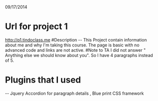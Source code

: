  09/17/2014

# Url for project 1
 http://p1.tindoclass.me
#Description
 -- This Project contain information about me and why I'm taking this course. The page is basic with no advanced code and links are not active.
#Note to TA
 I did not answer " Anything else we should know about you". So I have 4 paragraphs instead of 5.
# Plugins that I used
 -- Jquery Accordion for paragraph details
 , Blue print CSS framework



